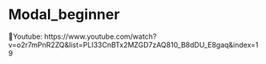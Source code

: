 # Modal_beginner

<div>
 📌Youtube: https://www.youtube.com/watch?v=o2r7mPnR2ZQ&list=PLI33CnBTx2MZGD7zAQ810_B8dDU_E8gaq&index=19
<div>

<div>
    <src = "">
</div>
